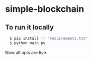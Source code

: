 # simple-blockchain

## To run it locally
```bash
  $ pip install -r "requirements.txt"
  $ python main.py
```
 
 Now all apis are live.
